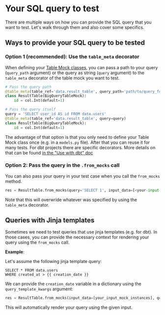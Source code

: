 # Your SQL query to test

There are multiple ways on how you can provide the SQL query that you want to test. Let's walk through them and also cover some specifics.

## Ways to provide your SQL query to be tested

### Option 1 (recommended): Use the `table_meta` decorator

When defining your [Table Mock classes](./defining_table_mocks.md), you can pass a path to your query (`query_path` argument) or the query as string (`query` argument) to the `table_meta` decorator of the table mock you want to test.

```python
# Pass the query path
@table_meta(table_ref='data.result_table', query_path='path/to/query_for_result_table.sql')
class ResultTable(BigQueryTableMock):
    id = col.Int(default=1)

# Pass the query itself
query = 'SELECT user_id AS id FROM data.users'
@table_meta(table_ref='data.result_table', query=query)
class ResultTable(BigQueryTableMock):
    id = col.Int(default=1)
```

The advantage of that option is that you only need to define your Table Mock class once (e.g. in a `models.py` file). After that you can reuse it for many tests. For dbt projects there are specific decorators. More details on that can be found [in the "Use with dbt" doc](./dbt.md)

### Option 2: Pass the query in the `.from_mocks` call

You can also pass your query in your test case when you call the `from_mocks` method.

```python
res = ResultTable.from_mocks(query='SELECT 1', input_data=[<your-input-mocks-table-instances>])
```

Note that this will overwride whatever was specified by using the `table_meta` decorator.

## Queries with Jinja templates

Sometimes we need to test queries that use jinja templates (e.g. for dbt).
In those cases, you can provide the necessary context for rendering your query using the `from_mocks` call.

**Example**:

Let's assume the following jinja template query:

```jinja
SELECT * FROM data.users
WHERE created_at > {{ creation_date }}
```

We can provide the `creation_date` variable in a dictionary using the `query_template_kwargs` argument:

```python
res = ResultTable.from_mocks(input_data=[your_input_mock_instances], query_template_kwargs={'creation_date': '2023-09-05'})
```

This will automatically render your query using the given input.
